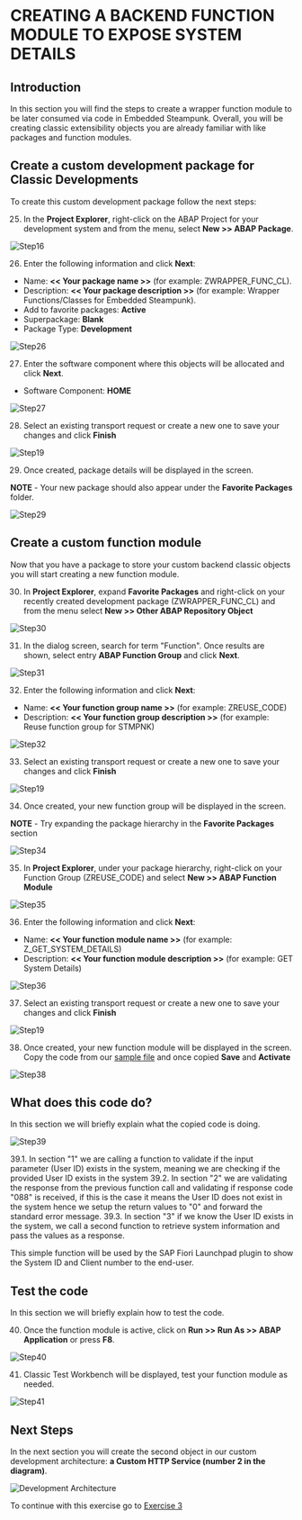 # CREATING A BACKEND FUNCTION MODULE TO EXPOSE SYSTEM DETAILS

## Introduction
In this section you will find the steps to create a wrapper function module to be later consumed via code in Embedded Steampunk. Overall, you will be creating classic extensibility objects you are already familiar with like packages and function modules.

## Create a custom development package for Classic Developments
To create this custom development package follow the next steps:

25. In the **Project Explorer**, right-click on the ABAP Project for your development system and from the menu, select **New >> ABAP Package**.

  ![Step16](images/step16.png)

26. Enter the following information and click **Next**:
  * Name: **<< Your package name >>** (for example: ZWRAPPER_FUNC_CL).
  * Description: **<< Your package description >>** (for example: Wrapper Functions/Classes for Embedded Steampunk).
  * Add to favorite packages: **Active**
  * Superpackage: **Blank**
  * Package Type: **Development**

  ![Step26](images/step26.png)

27. Enter the software component where this objects will be allocated and click **Next**.
  * Software Component: **HOME**

  ![Step27](images/step27.png)

28. Select an existing transport request or create a new one to save your changes and click **Finish**

  ![Step19](images/step19.png)

29. Once created, package details will be displayed in the screen.

  **NOTE** - Your new package should also appear under the **Favorite Packages** folder.

  ![Step29](images/step29.png)

## Create a custom function module
Now that you have a package to store your custom backend classic objects you will start creating a new function module.

30. In **Project Explorer**, expand **Favorite Packages** and right-click on your recently created development package (ZWRAPPER_FUNC_CL) and from the menu select **New >> Other ABAP Repository Object**

  ![Step30](images/step30.png)

31. In the dialog screen, search for term "Function". Once results are shown, select entry **ABAP Function Group** and click **Next**.

  ![Step31](images/step31.png)

32. Enter the following information and click **Next**:
  * Name: **<< Your function group name >>** (for example: ZREUSE_CODE)
  * Description: **<< Your function group description >>** (for example: Reuse function group for STMPNK)

  ![Step32](images/step32.png)

33. Select an existing transport request or create a new one to save your changes and click **Finish**

  ![Step19](images/step19.png)

34. Once created, your new function group will be displayed in the screen.

  **NOTE** - Try expanding the package hierarchy in the **Favorite Packages** section

  ![Step34](images/step34.png)

35. In **Project Explorer**, under your package hierarchy, right-click on your Function Group (ZREUSE_CODE) and select **New >> ABAP Function Module**

  ![Step35](images/step35.png)

36. Enter the following information and click **Next**:
  * Name: **<< Your function module name >>** (for example: Z_GET_SYSTEM_DETAILS)
  * Description: **<< Your function module description >>** (for example: GET System Details)

  ![Step36](images/step36.png)

37. Select an existing transport request or create a new one to save your changes and click **Finish**

  ![Step19](images/step19.png)

38. Once created, your new function module will be displayed in the screen. Copy the code from our [sample file](sources/Z_GET_SYSTEM_DETAILS.abap) and once copied **Save** and **Activate**

  ![Step38](images/step38.png)

## What does this code do?
In this section we will briefly explain what the copied code is doing.

  ![Step39](images/step39.png)

39.1. In section "1" we are calling a function to validate if the input parameter (User ID) exists in the system, meaning we are checking if the provided User ID exists in the system
39.2. In section "2" we are validating the response from the previous function call and validating if response code "088" is received, if this is the case it means the User ID does not exist in the system hence we setup the return values to "0" and forward the standard error message.
39.3. In section "3" if we know the User ID exists in the system, we call a second function to retrieve system information and pass the values as a response.

This simple function will be used by the SAP Fiori Launchpad plugin to show the System ID and Client number to the end-user.

## Test the code
In this section we will briefly explain how to test the code.

40. Once the function module is active, click on **Run >> Run As >> ABAP Application** or press **F8**.

  ![Step40](images/step40.png)

41. Classic Test Workbench will be displayed, test your function module as needed.

  ![Step41](images/step41.png)

## Next Steps
In the next section you will create the second object in our custom development architecture: **a Custom HTTP Service (number 2 in the diagram)**.

  ![Development Architecture](images/dev_arch.png)

To continue with this exercise go to [Exercise 3](../ex_3)
